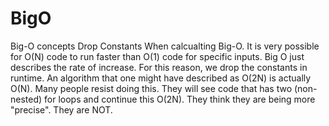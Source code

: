 # BigO
Big-O concepts
Drop Constants When calcualting Big-O.
It is very possible for O(N) code to run faster than O(1) code for specific inputs. Big O just describes the rate of increase.  For this reason, we drop the constants in runtime. An algorithm that one might have described as O(2N) is actually O(N).  Many people resist doing this. They will see code that has two (non-nested) for loops and continue this O(2N).  They think they are being more "precise". They are NOT.
